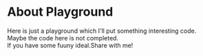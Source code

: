 # About Playground
Here is just a playground which I'll put something interesting code.  
Maybe the code here is not completed.  
If you have some fuuny ideal.Share with me!  
